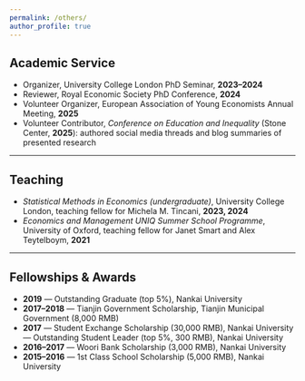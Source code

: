```yaml
---
permalink: /others/
author_profile: true
---
```



## Academic Service

- Organizer, University College London PhD Seminar, **2023–2024**  
- Reviewer, Royal Economic Society PhD Conference, **2024**  
- Volunteer Organizer, European Association of Young Economists Annual Meeting, **2025**  
- Volunteer Contributor, *Conference on Education and Inequality* (Stone Center, **2025**): authored social media threads and blog summaries of presented research  

---

## Teaching

- *Statistical Methods in Economics (undergraduate)*, University College London, teaching fellow for Michela M. Tincani, **2023, 2024**  
- *Economics and Management UNIQ Summer School Programme*, University of Oxford, teaching fellow for Janet Smart and Alex Teytelboym, **2021**

---

## Fellowships & Awards

- **2019** — Outstanding Graduate (top 5%), Nankai University  
- **2017–2018** — Tianjin Government Scholarship, Tianjin Municipal Government (8,000 RMB)  
- **2017** — Student Exchange Scholarship (30,000 RMB), Nankai University  
  — Outstanding Student Leader (top 5%, 300 RMB), Nankai University  
- **2016–2017** — Woori Bank Scholarship (3,000 RMB), Nankai University  
- **2015–2016** — 1st Class School Scholarship (5,000 RMB), Nankai University
